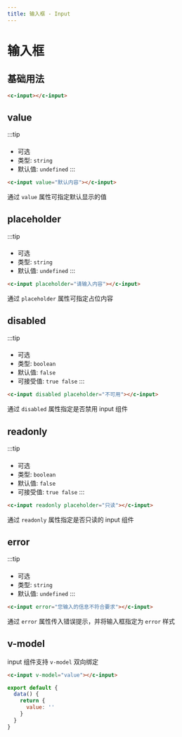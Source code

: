 ```yaml
---
title: 输入框 - Input 
---
```


# 输入框

基础用法
---

<input-input-demo></input-input-demo>

```html
<c-input></c-input>
```

value 
---

:::tip
####
* 可选
* 类型: `string` 
* 默认值: `undefined`
:::

<input-input-value></input-input-value>

```html
<c-input value="默认内容"></c-input>
```

通过 `value` 属性可指定默认显示的值

placeholder
---

:::tip
####
* 可选
* 类型: `string` 
* 默认值: `undefined`
:::

<input-input-placeholder></input-input-placeholder>

```html
<c-input placeholder="请输入内容"></c-input>
```

通过 `placeholder` 属性可指定占位内容

disabled
---

:::tip
#### 
* 可选
* 类型: `boolean` 
* 默认值: `false`
* 可接受值: `true false` 
:::

<input-input-disabled></input-input-disabled>

```html
<c-input disabled placeholder="不可用"></c-input>
```

通过 `disabled` 属性指定是否禁用 input 组件

readonly
---

:::tip
#### 
* 可选
* 类型: `boolean` 
* 默认值: `false`
* 可接受值: `true false` 
:::

<input-input-readonly></input-input-readonly>

```html
<c-input readonly placeholder="只读"></c-input>
```

通过 `readonly` 属性指定是否只读的 input 组件

error
---

:::tip
####
* 可选
* 类型: `string` 
* 默认值: `undefined`
:::

<input-input-error></input-input-error>

```html
<c-input error="您输入的信息不符合要求"></c-input>
```

通过 `error` 属性传入错误提示，并将输入框指定为 `error` 样式

v-model
---

input 组件支持 `v-model` 双向绑定

<input-input-v-model></input-input-v-model>

```html
<c-input v-model="value"></c-input>
```

```javascript
export default {
  data() {
    return {
      value: ''
    }
  }
}
```